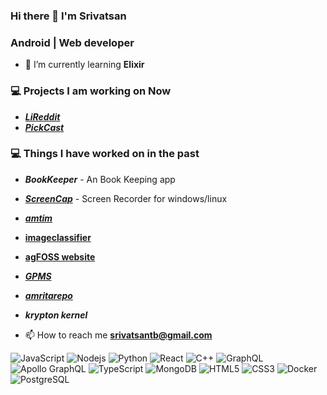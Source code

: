 ### Hi there 👋 I'm Srivatsan

<h3>Android | Web developer</h3>

- 🌱 I’m currently learning **Elixir**

### 💻 Projects I am working on Now
   -  [***LiReddit***](https://github.com/kryptocodes/lireddit_frontend) 
   -  [***PickCast***](https://pickcast.vercel.app)
   
### 💻 Things I have worked on in the past
  - ***BookKeeper*** - An Book Keeping app 
  - [***ScreenCap***](https://github.com/kryptocodes/screencap.git) - Screen Recorder for windows/linux
  - [***amtim***](https://amtim.netlify.app/) 
  - [**imageclassifier**](https://image-classifier.netlify.app) 
  - [**agFOSS website**](https://agfoss.netlify.app/) 
  - [***GPMS***](https://gpms.vercel.app/) 
  - [***amritarepo***](https://amforall.netlify.app/) 
  - ***krypton kernel***
  
  
- 📫 How to reach me **srivatsantb@gmail.com**

![JavaScript](https://img.shields.io/badge/-JavaScript-black?style=flat-square&logo=javascript)
![Nodejs](https://img.shields.io/badge/-Nodejs-black?style=flat-square&logo=Node.js)
![Python](https://img.shields.io/badge/-Python-black?style=flat-square&logo=Python)
![React](https://img.shields.io/badge/-React-black?style=flat-square&logo=react)
![C++](https://img.shields.io/badge/-C++-00599C?style=flat-square&logo=c)
![GraphQL](https://img.shields.io/badge/-GraphQL-E10098?style=flat-square&logo=graphql)
![Apollo GraphQL](https://img.shields.io/badge/-Apollo%20GraphQL-311C87?style=flat-square&logo=apollo-graphql)
![TypeScript](https://img.shields.io/badge/-TypeScript-007ACC?style=flat-square&logo=typescript)
![MongoDB](https://img.shields.io/badge/-MongoDB-black?style=flat-square&logo=mongodb)
![HTML5](https://img.shields.io/badge/-HTML5-E34F26?style=flat-square&logo=html5&logoColor=white)
![CSS3](https://img.shields.io/badge/-CSS3-1572B6?style=flat-square&logo=css3)
![Docker](https://img.shields.io/badge/-Docker-black?style=flat-square&logo=docker)
![PostgreSQL](https://img.shields.io/badge/-PostgreSQL-336791?style=flat-square&logo=postgresql)

